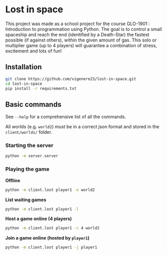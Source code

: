 # Lost in space

This project was made as a school project for the course GLO-1901 : Introduction to programmation using Python. The goal is to control a small spaceship and reach the end (identified by a Death-Star) the fastest possible (if against others), within the given amount of gas. This solo or multiplier game (up to 4 players) will guarantee a combination of stress, excitement and lots of fun!

## Installation

```bash
git clone https://github.com/vigenere23/lost-in-space.git
cd lost-in-space
pip install -r requirements.txt
```

## Basic commands

See `--help` for a comprehensive list of all the commands.

All worlds (e.g. `world2`) must be in a correct json format and stored in the `client/worlds/` folder.

### Starting the server

```bash
python -m server.server
```

### Playing the game

**Offline**
```bash
python -m client.lost player1 -o world2
```

**List waiting games**
```bash
python -m client.lost player1 -l
```

**Host a game online (4 players)**
```bash
python -m client.lost player1 -c 4 world2
```

**Join a game online (hosted by `player1`)**
```bash
python -m client.lost player1 -j player1
```
